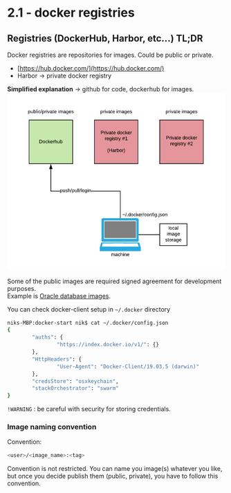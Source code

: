 # 2.1 - docker registries
## Registries (DockerHub, Harbor, etc...) TL;DR 
Docker registries are repositories for images. Could be public or private.
* [https://hub.docker.com/](https://hub.docker.com/)
* Harbor -> private docker registry

**Simplified explanation** -> github for code, dockerhub for images.
![img](./registries.png)

Some of the public images are required signed agreement for development purposes.  
Example is [Oracle database images](https://hub.docker.com/_/oracle-database-enterprise-edition).

You can check docker-client setup in `~/.docker` directory
```bash
niks-MBP:docker-start nik$ cat ~/.docker/config.json 
{
        "auths": {
                "https://index.docker.io/v1/": {}
        },
        "HttpHeaders": {
                "User-Agent": "Docker-Client/19.03.5 (darwin)"
        },
        "credsStore": "osxkeychain",
        "stackOrchestrator": "swarm"
}
```
`!WARNING` : be careful with security for storing credentials. 

### Image naming convention
Convention:
```bash
<user>/<image_name>:<tag>
```
Convention is not restricted. 
You can name you image(s) whatever you like, but once you decide publish them (public, private), you have to follow this convention.